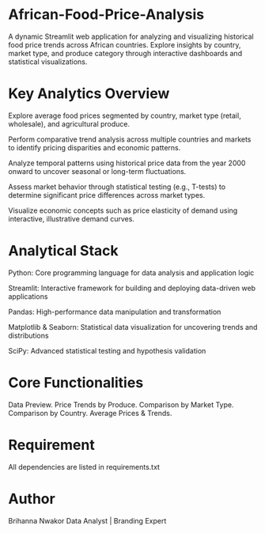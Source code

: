 # African-Food-Price-Analysis
A dynamic Streamlit web application for analyzing and visualizing historical food price trends across African countries. Explore insights by country, market type, and produce category through interactive dashboards and statistical visualizations.

# Key Analytics Overview
Explore average food prices segmented by country, market type (retail, wholesale), and agricultural produce.

Perform comparative trend analysis across multiple countries and markets to identify pricing disparities and economic patterns.

Analyze temporal patterns using historical price data from the year 2000 onward to uncover seasonal or long-term fluctuations.

Assess market behavior through statistical testing (e.g., T-tests) to determine significant price differences across market types.

Visualize economic concepts such as price elasticity of demand using interactive, illustrative demand curves.

# Analytical Stack
Python: Core programming language for data analysis and application logic

Streamlit: Interactive framework for building and deploying data-driven web applications

Pandas: High-performance data manipulation and transformation

Matplotlib & Seaborn: Statistical data visualization for uncovering trends and distributions

SciPy: Advanced statistical testing and hypothesis validation 

# Core Functionalities
Data Preview.
Price Trends by Produce.
Comparison by Market Type.
Comparison by Country.
Average Prices & Trends.

# Requirement 
All dependencies are listed in requirements.txt

# Author
Brihanna Nwakor
Data Analyst | Branding Expert 



